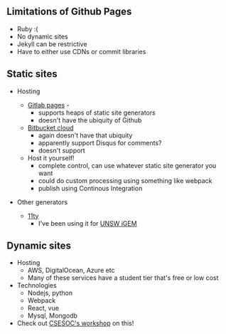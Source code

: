 ---
---

## Limitations of Github Pages

* Ruby :(
* No dynamic sites
* Jekyll can be restrictive
* Have to either use CDNs or commit libraries

## Static sites
* Hosting
  * [Gitlab pages](https://about.gitlab.com/stages-devops-lifecycle/pages/) -
    * supports heaps of static site generators
    * doesn't have the ubiquity of Github
  * [Bitbucket cloud](https://support.atlassian.com/bitbucket-cloud/docs/publishing-a-website-on-bitbucket-cloud/)
    * again doesn't have that ubiquity
    * apparently support Disqus for comments?
    * doesn't support
  * Host it yourself!
    * complete control, can use whatever static site generator you want
    * could do custom processing using something like webpack
    * publish using Continous Integration

* Other generators
  * [11ty](https://www.11ty.dev/)
    * I've been using it for [UNSW iGEM](https://github.com/UNSW-iGEM/wiki-2020)

## Dynamic sites

* Hosting
  * AWS, DigitalOcean, Azure etc
  * Many of these services have a student tier that's free or low cost
* Technologies
  * Nodejs, python
  * Webpack
  * React, vue
  * Mysql, Mongodb
* Check out [CSESOC's workshop](https://www.youtube.com/watch?v=e02tDCwcGdE) on this!

